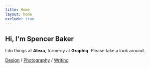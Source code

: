 ```yaml
---
title: Home
layout: home
exclude: true
---
```

## Hi, I'm Spencer Baker

I do things at **Alexa**, formerly at **Graphiq**.
Please take a look around.

[Design](/design.md) / [Photography](/photography.md) / [Writing](/writing.html)